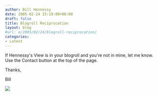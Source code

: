 ```yaml
---
author: Bill Hennessy
date: 2005-02-24 15:19:00+00:00
draft: false
title: Blogroll Reciprocation
layout: blog
#url: e/2005/02/24/blogroll-reciprocation/
categories:
- Latest
---
```


If Hennessy's View is in your blogroll and you're not in mine, let me know. Use the Contact button at the top of the page. 




Thanks,




Bill

![](https://blog.billhennessy.com/aggbug.aspx?PostID=1223)

